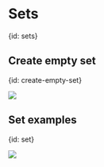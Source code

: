 # Sets
{id: sets}

## Create empty set
{id: create-empty-set}

![](examples/sets/empty_set.cr)

## Set examples
{id: set}

![](examples/sets/set.cr)

